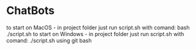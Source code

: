 # ChatBots

to start on MacOS - in project folder just run script.sh with comand: bash ./script.sh
to start on Windows - in project folder just run script.sh with comand: ./script.sh using git bash
